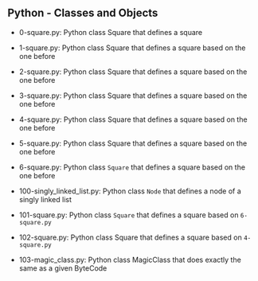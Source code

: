 ## Python - Classes and Objects

* 0-square.py: Python class Square that defines a square

* 1-square.py: Python class Square that defines a square based on the one before

* 2-square.py: Python class Square that defines a square based on the one before

* 3-square.py: Python class Square that defines a square based on the one before

* 4-square.py: Python class Square that defines a square based on the one before

* 5-square.py: Python class Square that defines a square based on the one before

* 6-square.py: Python class `Square` that defines a square based on the one before

* 100-singly_linked_list.py: Python class `Node` that defines a node of a singly linked list

* 101-square.py: Python class `Square` that defines a square based on `6-square.py`

* 102-square.py: Python class Square that defines a square based on `4-square.py`

* 103-magic_class.py: Python class MagicClass that does exactly the same as a given ByteCode
